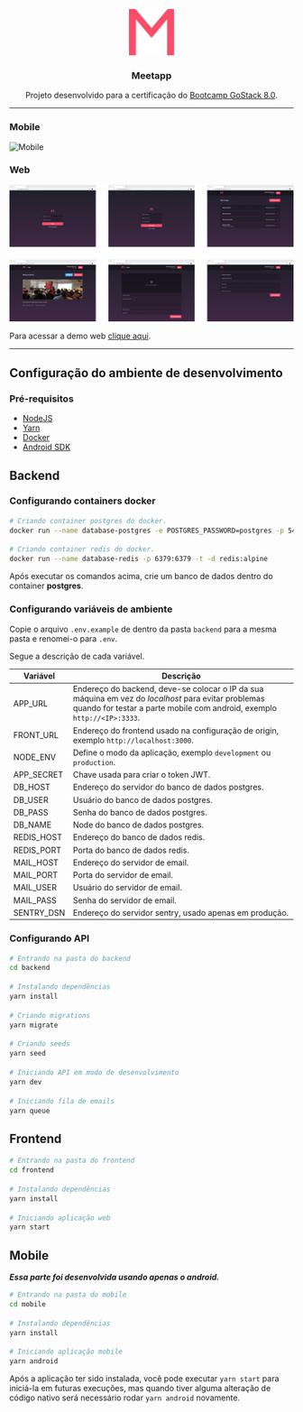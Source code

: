 <p align="center">
    <img src="./assets/logo.svg" alt="Meetapp" width="80px">
    <h3 align="center">Meetapp</h3>
</p>
<p align="center">
    Projeto desenvolvido para a certificação do <a href="https://rocketseat.com.br/bootcamp" target="_blank">Bootcamp GoStack 8.0</a>.
</p>
 
 ---

### Mobile

![Mobile](./assets/mobile_screenshots.svg)

### Web

![Mobile](./assets/web_screenshots.svg)

Para acessar a demo web <a href="https://www.meetapp-bootcamp.tk" target="_blank">clique aqui</a>.

---

## Configuração do ambiente de desenvolvimento

### Pré-requisitos

-   [NodeJS](https://nodejs.org)
-   [Yarn](https://yarnpkg.com)
-   [Docker](https://www.docker.com/docker-community)
-   [Android SDK](https://developer.android.com/studio)

## Backend

### Configurando containers docker

```bash
# Criando container postgres do docker.
docker run --name database-postgres -e POSTGRES_PASSWORD=postgres -p 5432:5432 -d postgres

# Criando container redis do docker.
docker run --name database-redis -p 6379:6379 -t -d redis:alpine

```

Após executar os comandos acima, crie um banco de dados dentro do container **postgres**.

### Configurando variáveis de ambiente

Copie o arquivo `.env.example` de dentro da pasta `backend` para a mesma pasta e renomei-o para `.env`.

Segue a descrição de cada variável.

| Variável   | Descrição                                                                                                                                                                      |
| ---------- | ------------------------------------------------------------------------------------------------------------------------------------------------------------------------------ |
| APP_URL    | Endereço do backend, deve-se colocar o IP da sua máquina em vez do _localhost_ para evitar problemas quando for testar a parte mobile com android, exemplo `http://<IP>:3333`. |
| FRONT_URL  | Endereço do frontend usado na configuração de origin, exemplo `http://localhost:3000`.                                                                                         |
| NODE_ENV   | Define o modo da aplicação, exemplo `development` ou `production`.                                                                                                             |
| APP_SECRET | Chave usada para criar o token JWT.                                                                                                                                            |
| DB_HOST    | Endereço do servidor do banco de dados postgres.                                                                                                                               |
| DB_USER    | Usuário do banco de dados postgres.                                                                                                                                            |
| DB_PASS    | Senha do banco de dados postgres.                                                                                                                                              |
| DB_NAME    | Node do banco de dados postgres.                                                                                                                                               |
| REDIS_HOST | Endereço do banco de dados redis.                                                                                                                                              |
| REDIS_PORT | Porta do banco de dados redis.                                                                                                                                                 |
| MAIL_HOST  | Endereço do servidor de email.                                                                                                                                                 |
| MAIL_PORT  | Porta do servidor de email.                                                                                                                                                    |
| MAIL_USER  | Usuário do servidor de email.                                                                                                                                                  |
| MAIL_PASS  | Senha do servidor de email.                                                                                                                                                    |
| SENTRY_DSN | Endereço do servidor sentry, usado apenas em produção.                                                                                                                         |

### Configurando API

```bash
# Entrando na pasta do backend
cd backend

# Instalando dependências
yarn install

# Criando migrations
yarn migrate

# Criando seeds
yarn seed

# Iniciando API em modo de desenvolvimento
yarn dev

# Iniciando fila de emails
yarn queue
```

## Frontend

```bash
# Entrando na pasta do frontend
cd frontend

# Instalando dependências
yarn install

# Iniciando aplicação web
yarn start
```

## Mobile

**_Essa parte foi desenvolvida usando apenas o android._**

```bash
# Entrando na pasta do mobile
cd mobile

# Instalando dependências
yarn install

# Iniciando aplicação mobile
yarn android
```

Após a aplicação ter sido instalada, você pode executar `yarn start` para iniciá-la em futuras execuções, mas quando tiver alguma alteração de código nativo será necessário rodar `yarn android` novamente.
